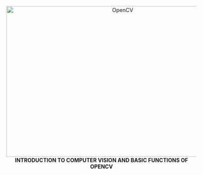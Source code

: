 <p align="center">
   <img src="https://upload.wikimedia.org/wikipedia/commons/thumb/3/32/OpenCV_Logo_with_text_svg_version.svg/270px-OpenCV_Logo_with_text_svg_version.svg.png" alt="OpenCV"
        width="600" height="400">
   <br />
   <b> INTRODUCTION TO COMPUTER VISION AND BASIC FUNCTIONS OF OPENCV</b>
   <br />
   
   <br />
</p>
